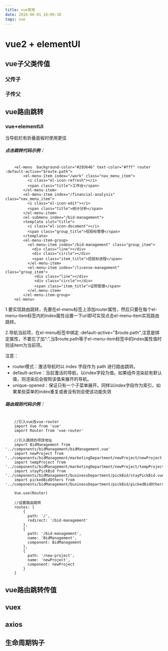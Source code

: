 ```yaml
---
title: vue常用
date: 2018-06-01 16:09:38
tags: vue
---
```

# vue2 + elementUI


## vue子父类传值

### 父传子

### 子传父

<!-- more -->


## vue路由跳转 

### vue+elementUI

当导航栏有折叠面板时使用更佳

##### 点击跳转代码示例：

```

	<el-menu  background-color="#293646" text-color="#fff" router :default-active="$route.path">
		<el-menu-item index="/work" class="nav_menu_item">
		  <i class="el-icon-refresh"></i>
		  <span class="title">工作台</span>
		</el-menu-item>
		<el-menu-item index="/financial-analysis" class="nav_menu_item">
		  <i class="el-icon-edit"></i>
		  <span class="title">统计分析</span>
		</el-menu-item>
		<el-submenu index="/bid-management">
	    <template slot="title">
	      <i class="el-icon-document"></i>
	      <span class="group_title">招投标管理</span>
	    </template>
	  	<el-menu-item-group>
	      <el-menu-item index="/bid-management" class="group_item">
	      	<div class="line"></div>
	      	<div class="circle"></div>
	     	<span class="item_title">招投标进程</span>
	      </el-menu-item>
	      <el-menu-item index="/license-management" class="group_item">
	     	 <div class="line"></div>
	     	 <div class="circle"></div>
	    	 <span class="item_title">证照管理</span>
	   	  </el-menu-item>
	    </el-menu-item-group>
    <el-menu>
```

1.要实现路由跳转，先要在el-menu标签上添加router属性，然后只要在每个el-menu-item标签内的index属性设置一下url即可实现点击el-menu-item实现路由跳转。

2.导航当前项，在el-menu标签中绑定  :default-active="$route.path",注意是绑定属性，不要忘了加“:”,当$route.path等于el-menu-item标签中的index属性值时则该item为当前项。

注意： 

* router模式：激活导航时以 index 字段作为 path 进行路由跳转。 
* default-active：当前激活的导航，以index字段为值。如果组件渲染前有默认值，则渲染后会按照该值来展开的导航。 
* unique-opened：保证只有一个子菜单展开。同样以index字段作为索引，如果某些菜单的index重复或者没有则会使该功能失效

##### 路由规则代码示例：

```

	//引入vue及vue-router
	import Vue from 'vue'
	import Router from 'vue-router'

	//引入跳转的项目地址
	import BidManagement from '../components/bidManagement/bidManagement.vue'
	import newProject from '../components/bidManagement/marketingDepartment/newProject/newProject.vue'
	import tempProject from '../components/bidManagement/marketingDepartment/newProject/tempProject.vue'
	import stayPickBid from '../components/bidManagement/businessDepartment/pickBid/stayPickBid.vue'
	import pickedBidOthers from '../components/bidManagement/businessDepartment/pickBid/pickedBidOthers.vue'

	Vue.use(Router)

	//设置路由跳转
	routes: [
	    {
	      path: '/',
	      redirect: '/bid-management'
	    },
	    {
	      path: '/bid-management',
	      name: 'BidManagement',
	      component: BidManagement
	    },
	    {
	      path: '/new-project',
	      name: 'newProject',
	      component: newProject
	    }
	]

```


## vue路由跳转传值

## vuex

## axios 

## 生命周期钩子

## 